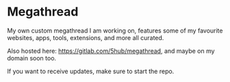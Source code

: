 # Megathread

My own custom megathread I am working on, features some of my favourite websites, apps, tools, extensions, and more all curated.


Also hosted here: https://gitlab.com/5hub/megathread, and maybe on my domain soon too.

If you want to receive updates, make sure to start the repo.
